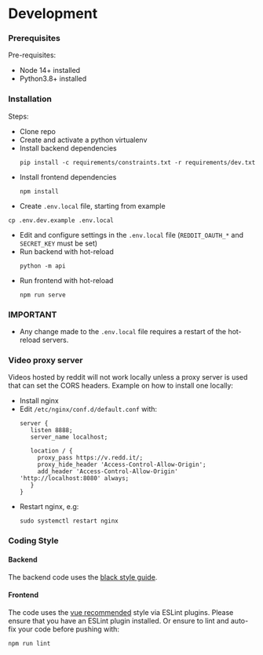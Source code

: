 # Development

### Prerequisites 

Pre-requisites:

 - Node 14+ installed
 - Python3.8+ installed  

   
### Installation

Steps:  

 - Clone repo
 - Create and activate a python virtualenv 
 - Install backend dependencies
   ```
   pip install -c requirements/constraints.txt -r requirements/dev.txt
   ```
 - Install frontend dependencies
   ```
   npm install
   ```
  - Create `.env.local` file, starting from example 
   ```
   cp .env.dev.example .env.local
   ```
 - Edit and configure settings in the `.env.local` file (`REDDIT_OAUTH_*` and `SECRET_KEY` must be set)
 - Run backend with hot-reload
   ```
   python -m api
   ```
 - Run frontend with hot-reload
   ```
   npm run serve
   ```

### IMPORTANT

 - Any change made to the `.env.local` file requires a restart of the hot-reload servers.


### Video proxy server

Videos hosted by reddit will not work locally unless a proxy server is used that can set the CORS
headers. Example on how to install one locally:

 - Install nginx 
 - Edit `/etc/nginx/conf.d/default.conf` with:
   ```
   server {
      listen 8888;
      server_name localhost;
    
      location / {
        proxy_pass https://v.redd.it/;
        proxy_hide_header 'Access-Control-Allow-Origin';
        add_header 'Access-Control-Allow-Origin' 'http://localhost:8080' always;
      }
   }
   ```
 - Restart nginx, e.g:
   ```
   sudo systemctl restart nginx
   ```


### Coding Style

#### Backend

The backend code uses the [black style guide](https://black.readthedocs.io/en/stable/).

#### Frontend

The code uses the [vue recommended](https://vuejs.org/v2/style-guide/#Priority-C-Recommended) style via 
ESLint plugins. Please ensure that you have an ESLint plugin installed. Or ensure to lint and auto-fix 
your code before pushing with: 

```
npm run lint
```